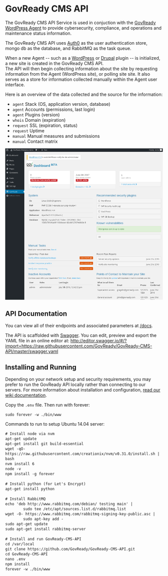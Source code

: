 # GovReady CMS API
The GovReady CMS API Service is used in conjuction with the [GovReady WordPress Agent](https://github.com/GovReady/GovReady-WordPress-Agent) to provide cybersecurity, compliance, and 
operations and maintenance status information. 

The GovReady CMS API uses [Auth0](http://auth0.com) as the user authentication store, mongo db as the 
database, and RabbitMQ as the task queue.

When a new Agent -- such as a [WordPress](https://github.com/GovReady/GovReady-WordPress-Agent/issues/13)
or [Drupal](https://github.com/GovReady/GovReady-Drupal-Agent) plugin -- is initialized, a new site is 
created in the GovReady CMS API.  
The API will then begin collecting information about the site by requesting information 
from the Agent (WordPress site), or polling site site.  It also serves as a store for 
information collected manually within the Agent user interface.

Here is an overview of the data collected and the source for the information:
* `agent` Stack (OS, application version, database)
* `agent` Accounts (permissions, last login)
* `agent` Plugins (version)
* `whois` Domain (expiration)
* `request` SSL (expiration, status)
* `request` Uptime
* `manual` Manual measures and submissions
* `manual` Contact matrix

![screenshot of GovReady WordPress dashboard](https://raw.githubusercontent.com/GovReady/GovReady-WordPress-Agent/master/images/screenshot.png)

## API Documentation
You can view all of their endpoints and associated parameters at [/docs](http://plugin.govready.com/docs).

The API is scaffolded with [Swagger](http://swagger.io). You can edit, preview and export the YAML file in an online editor at:
http://editor.swagger.io/#/?import=https://raw.githubusercontent.com/GovReady/GovReady-CMS-API/master/swagger.yaml


## Installing and Running

Depending on your network setup and security requirements, you may prefer to run the GovReady API locally rather than connecting to 
our servers.  For more information about installation and configuration, 
[read our wiki documentation](https://github.com/GovReady/GovReady-CMS-API/wiki/Running-the-GovReady-API-locally-or-on-an-intranet).

Copy the `.env` file.  Then run with forever:
```
sudo forever -w ./bin/www 
```

Commands to run to setup Ubuntu 14.04 server:
```
# Install node via nvm
apt-get update
apt-get install git build-essential
wget -qO- https://raw.githubusercontent.com/creationix/nvm/v0.31.0/install.sh | bash
nvm install 6
node -v
npm install -g forever

# Install python (for Let's Encrypt)
apt-get install python

# Install RabbitMQ
echo 'deb http://www.rabbitmq.com/debian/ testing main' |
        sudo tee /etc/apt/sources.list.d/rabbitmq.list
wget -O- https://www.rabbitmq.com/rabbitmq-signing-key-public.asc |
        sudo apt-key add -
sudo apt-get update
sudo apt-get install rabbitmq-server    

# Install and run GovReady-CMS-API
cd /var/local
git clone https://github.com/GovReady/GovReady-CMS-API.git
cd GovReady-CMS-API
nano .env
npm install
forever -w ./bin/www 
```
